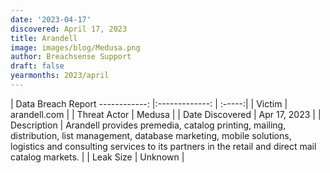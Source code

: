 ```yaml
---
date: '2023-04-17'
discovered: April 17, 2023
title: Arandell
image: images/blog/Medusa.png
author: Breachsense Support
draft: false
yearmonths: 2023/april
---
```



| Data Breach Report
------------:     |:-------------:    | :-----:|
| Victim      | arandell.com      | 
| Threat Actor      | Medusa      | 
| Date Discovered      | Apr 17, 2023      | 
| Description      | Arandell provides premedia, catalog printing, mailing, distribution, list management, database marketing, mobile solutions, logistics and consulting services to its partners in the retail and direct mail catalog markets.      | 
| Leak Size      | Unknown      | 

